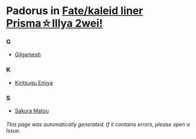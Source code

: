 # Padorus in [Fate/kaleid liner Prisma☆Illya 2wei!](https://myanimelist.net/manga/13856/Fate_kaleid_liner_Prisma☆Illya_2wei)

### G
* [Gilgamesh](https://github.com/shadow578/Project-Padoru/blob/master/table-of-contents/characters/Gilgamesh.md)

### K
* [Kiritsugu Emiya](https://github.com/shadow578/Project-Padoru/blob/master/table-of-contents/characters/KiritsuguEmiya.md)

### S
* [Sakura Matou](https://github.com/shadow578/Project-Padoru/blob/master/table-of-contents/characters/SakuraMatou.md)

###### This page was automatically generated. If it contains errors, please open a Issue.
